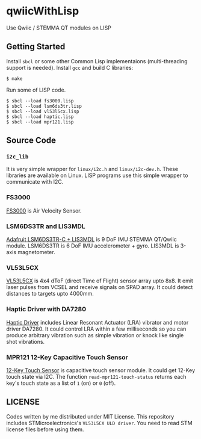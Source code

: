 # qwiicWithLisp
Use Qwiic / STEMMA QT modules on LISP


## Getting Started

Install `sbcl` or some other Common Lisp implementaions (multi-threading support is needed).
Install `gcc` and build C libraries:

```
$ make
```

Run some of LISP code.

```
$ sbcl --load fs3000.lisp
$ sbcl --load lsm6ds3tr.lisp
$ sbcl --load vl53l5cx.lisp
$ sbcl --load haptic.lisp
$ sbcl --load mpr121.lisp
```

## Source Code

### `i2c_lib`

It is very simple wrapper for `linux/i2c.h` and `linux/i2c-dev.h`.
These libraries are available on Linux.
LISP programs use this simple wrapper to communicate with I2C.

### FS3000

[FS3000](https://www.sparkfun.com/products/18377)  is Air Velocity Sensor.

### LSM6DS3TR and LIS3MDL

[Adafruit LSM6DS3TR-C + LIS3MDL](https://www.adafruit.com/product/5543) is 9 DoF IMU STEMMA QT/Qwiic module.
LSM6DS3TR is 6 DoF IMU accelerometer + gyro.
LIS3MDL is 3-axis magnetometer.

### VL53L5CX

[VL53L5CX](https://www.sparkfun.com/products/18642) is 4x4 dToF (direct Time of Flight) sensor array upto 8x8.
It emit laser pulses from VCSEL and receive signals on SPAD array.
It could detect distances to targets upto 4000mm.

### Haptic Driver with DA7280

[Haptic Driver](https://www.sparkfun.com/products/17590) includes Linear Resonant Actuator (LRA) vibrator and motor driver DA7280.
It could control LRA within a few milliseconds so you can produce arbitrary vibration such as simple vibration or knock like single shot vibrations.

### MPR121 12-Key Capacitive Touch Sensor

[12-Key Touch Sensor](https://www.adafruit.com/product/1982) is capacitive touch sensor module.
It could get 12-Key touch state via I2C.
The function `read-mpr121-touch-status` returns each key's touch state as a list of `1` (on) or `0` (off).


## LICENSE

Codes written by me distributed under MIT License.
This repository includes STMicroelectronics's `VL53L5CX ULD driver`.
You need to read STM license files before using them.

